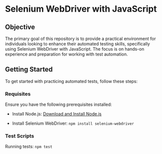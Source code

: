 # Selenium WebDriver with JavaScript

## Objective

The primary goal of this repository is to provide a practical environment for individuals looking to enhance their automated testing skills, specifically using Selenium WebDriver with JavaScript. The focus is on hands-on experience and preparation for working with test automation.

## Getting Started

To get started with practicing automated tests, follow these steps:

### Requisites

Ensure you have the following prerequisites installed:

- Install Node.js: [Download and Install Node.js](https://nodejs.org/)

- Install Selenium WebDriver: `npm install selenium-webdriver`

### Test Scripts

Running tests: `npm test`
